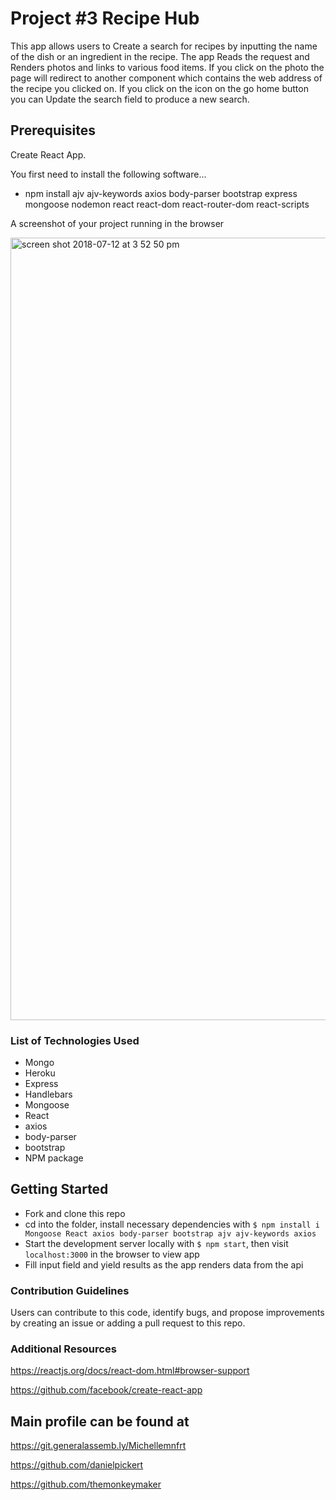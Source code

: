 # Project #3 Recipe Hub

This app allows users to Create a search for recipes by inputting the name of the dish or an ingredient in the recipe. The app Reads the request and Renders photos and links to various food items. If you click on the photo the page will redirect to another component which contains the web address of the recipe you clicked on. If you click on the icon on the go home button you can Update the search field to produce a new search.

## Prerequisites

Create React App.

You first need to install the following software...

- npm install ajv ajv-keywords axios body-parser bootstrap express mongoose nodemon react react-dom react-router-dom react-scripts

A screenshot of your project running in the browser

<img width="1252" alt="screen shot 2018-07-12 at 3 52 50 pm" src="https://user-images.githubusercontent.com/38504548/42657517-705e9338-85f0-11e8-84fb-39006c8af9af.png">

### List of Technologies Used

- Mongo
- Heroku
- Express
- Handlebars
- Mongoose
- React
- axios
- body-parser
- bootstrap
- NPM package

## Getting Started

- Fork and clone this repo
- cd into the folder, install necessary dependencies with `$ npm install i Mongoose React axios body-parser bootstrap ajv ajv-keywords axios`
- Start the development server locally with `$ npm start`, then visit `localhost:3000` in the browser to view app
- Fill input field and yield results as the app renders data from the api

### Contribution Guidelines

Users can contribute to this code, identify bugs, and propose improvements by creating an issue or adding a pull request to this repo.

### Additional Resources

https://reactjs.org/docs/react-dom.html#browser-support

https://github.com/facebook/create-react-app

## Main profile can be found at

https://git.generalassemb.ly/Michellemnfrt

https://github.com/danielpickert

https://github.com/themonkeymaker
